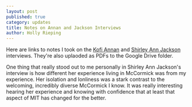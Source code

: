 ```yaml
---
layout: post
published: true
category: updates
title: Notes on Annan and Jackson Interviews
author: Holly Rieping
---
```

Here are links to notes I took on the [Kofi Annan](https://drive.google.com/file/d/1fOyGIUTxkbbUlbWoX9SRTQDHvV3mawrY/view?usp=sharing) and [Shirley Ann Jackson](https://drive.google.com/file/d/1H1mRJAvEyJGfVPfu7pT1VfpClUqes9FV/view?usp=sharing) interviews. They're also uplaoded as PDFs to the Google Drive folder.

One thing that really stood out to me personally in Shirley Ann Jackson's interview is how different her experience living in McCormick was from my experience. Her isolation and lonliness was a stark contrast to the welcoming, incredibly diverse McCormick I know. It was really interesting hearing her experience and knowing with confidence that at least that aspect of MIT has changed for the better.
